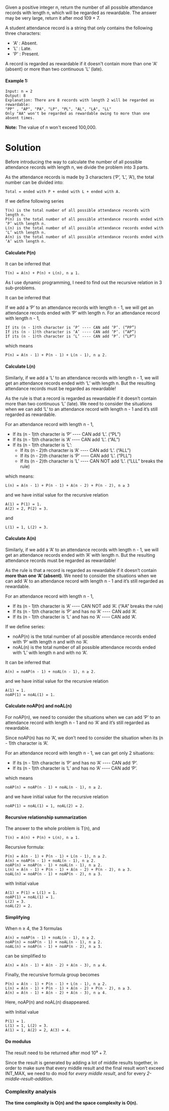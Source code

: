Given a positive integer n, return the number of all possible attendance records with length n, which will be regarded as rewardable. The answer may be very large, return it after mod 109 + 7.

A student attendance record is a string that only contains the following three characters:

* 'A' : Absent.
* 'L' : Late.
* 'P' : Present.

A record is regarded as rewardable if it doesn't contain more than one 'A' (absent) or more than two continuous 'L' (late).

#### Example 1:

```
Input: n = 2
Output: 8 
Explanation: There are 8 records with length 2 will be regarded as rewardable:
"PP" , "AP", "PA", "LP", "PL", "AL", "LA", "LL"
Only "AA" won't be regarded as rewardable owing to more than one absent times. 
```

__Note:__ The value of n won't exceed 100,000.

# Solution

Before introducing the way to calculate the number of all possible attendance records with length n, we divide the problem into 3 parts.

As the attendance records is made by 3 characters (‘P’, ‘L’, ‘A’), the total number can be divided into:

```
Total = ended with P + ended with L + ended with A.
```

If we define following series

```
T(n) is the total number of all possible attendance records with length n.
P(n) is the total number of all possible attendance records ended with ‘P’ with length n.
L(n) is the total number of all possible attendance records ended with ‘L’ with length n.
A(n) is the total number of all possible attendance records ended with ‘A’ with length n.
```

#### Calculate P(n)

It can be inferred that

```
T(n) = A(n) + P(n) + L(n), n ≥ 1.
```

As I use dynamic programming, I need to find out the recursive relation in 3 sub-problems.

It can be inferred that

If we add a ‘P’ to an attendance records with length n - 1, we will get an attendance records ended with ‘P’ with length n.
For an attendance record with length n - 1,

```
If its (n - 1)th character is ‘P’ ---- CAN add ‘P’. (“PP”)
If its (n - 1)th character is ‘A’ ---- CAN add ‘P’. (“AP”)
If its (n - 1)th character is ‘L’ ---- CAN add ‘P’. (“LP”)
```

which means

```
P(n) = A(n - 1) + P(n - 1) + L(n - 1), n ≥ 2.
```
####  Calculate L(n)

Similarly, if we add a ‘L’ to an attendance records with length n - 1, we will get an attendance records ended with ‘L’ with length n. But the resulting attendance records must be regarded as rewardable!

As the rule is that a record is regarded as rewardable if it doesn’t contain more than two continuous ‘L’ (late).
We need to consider the situations when we can add ‘L’ to an attendance record with length n - 1 and it’s still regarded as rewardable.

For an attendance record with length n - 1,

* If its (n - 1)th character is ‘P’ ---- CAN add ‘L’. (“PL”)
* If its (n - 1)th character is ‘A’ ---- CAN add ‘L’. (“AL”)
* If its (n - 1)th character is ‘L’:
  * If its (n - 2)th character is ‘A’ ---- CAN add ‘L’. (“ALL”)
  * If its (n - 2)th character is ‘P’ ---- CAN add ‘L’. (“PLL”)
  * If its (n - 2)th character is ‘L’ ---- CAN NOT add ‘L’. (“LLL” breaks the rule)

which means:

```
L(n) = A(n - 1) + P(n - 1) + A(n - 2) + P(n - 2), n ≥ 3
```

and we have initial value for the recursive relation

```
A(1) = P(1) = 1.
A(2) = 2, P(2) = 3.
```

and

```
L(1) = 1, L(2) = 3.
```

#### Calculate A(n)

Similarly, if we add a ‘A’ to an attendance records with length n - 1, we will get an attendance records ended with ‘A’ with length n. But the resulting attendance records must be regarded as rewardable!

As the rule is that a record is regarded as rewardable if it doesn’t contain __more than one ‘A’ (absent)__. We need to consider the situations when we can add ‘A’ to an attendance record with length n - 1 and it’s still regarded as rewardable.

For an attendance record with length n - 1,

* If its (n - 1)th character is ‘A’ ---- CAN NOT add ‘A’. (“AA” breaks the rule)
* If its (n - 1)th character is ‘P’ and has no ‘A’ ---- CAN add ‘A’.
* If its (n - 1)th character is ‘L’ and has no ‘A’ ---- CAN add ‘A’.

If we define series:  

* noAP(n) is the total number of all possible attendance records ended with ‘P’ with length n and with no ‘A’.
* noAL(n) is the total number of all possible attendance records ended with ‘L’ with length n and with no ‘A’.

It can be inferred that

```
A(n) = noAP(n - 1) + noAL(n - 1), n ≥ 2.
```

and we have initial value for the recursive relation

```
A(1) = 1.
noAP(1) = noAL(1) = 1.
```

#### Calculate noAP(n) and noAL(n)

For noAP(n), we need to consider the situations when we can add ‘P’ to an attendance record with length n - 1 and no ‘A’ and it’s still regarded as rewardable.

Since noAP(n) has no ‘A’, we don’t need to consider the situation when its (n - 1)th character is ‘A’.

For an attendance record with length n - 1, we can get only 2 situations:

* If its (n - 1)th character is ‘P’ and has no ‘A’ ---- CAN add ‘P’.
* If its (n - 1)th character is ‘L’ and has no ‘A’ ---- CAN add ‘P’.

which means

```
noAP(n) = noAP(n - 1) + noAL(n - 1), n ≥ 2.
```

and we have initial value for the recursive relation

```
noAP(1) = noAL(1) = 1, noAL(2) = 2.
```

#### Recursive relationship summarization

The answer to the whole problem is T(n), and

```
T(n) = A(n) + P(n) + L(n), n ≥ 1.
```

Recursive formula:

```
P(n) = A(n - 1) + P(n - 1) + L(n - 1), n ≥ 2.
A(n) = noAP(n - 1) + noAL(n - 1), n ≥ 2.
noAP(n) = noAP(n - 1) + noAL(n - 1), n ≥ 2.
L(n) = A(n - 1) + P(n - 1) + A(n - 2) + P(n - 2), n ≥ 3.
noAL(n) = noAP(n - 1) + noAP(n - 2), n ≥ 3.
```

with Initial value

```
A(1) = P(1) = L(1) = 1.
noAP(1) = noAL(1) = 1.
L(2) = 3.
noAL(2) = 2.
```

#### Simplifying

When n ≥ 4, the 3 formulas

```
A(n) = noAP(n - 1) + noAL(n - 1), n ≥ 2.
noAP(n) = noAP(n - 1) + noAL(n - 1), n ≥ 2.
noAL(n) = noAP(n - 1) + noAP(n - 2), n ≥ 3.
```

can be simplified to

```
A(n) = A(n - 1) + A(n - 2) + A(n - 3), n ≥ 4.
```

Finally, the recursive formula group becomes

```
P(n) = A(n - 1) + P(n - 1) + L(n - 1), n ≥ 2.
L(n) = A(n - 1) + P(n - 1) + A(n - 2) + P(n - 2), n ≥ 3.
A(n) = A(n - 1) + A(n - 2) + A(n - 3), n ≥ 4.
```

Here, noAP(n) and noAL(n) disappeared.

with Initial value

```
P(1) = 1.
L(1) = 1, L(2) = 3.
A(1) = 1, A(2) = 2, A(3) = 4.
```

#### Do modulus

The result need to be returned after mod 10⁹ + 7.

Since the result is generated by adding a lot of middle results together, in order to make sure that every middle result and the final result won’t exceed INT_MAX, we need to do mod for _every middle result_, and for every _2-middle-result-addition_.

### Complexity analysis

__The time complexity is O(n) and the space complexity is O(n).__



